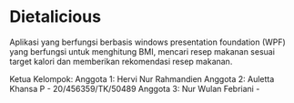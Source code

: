 

# Dietalicious
Aplikasi yang berfungsi berbasis windows presentation foundation (WPF) yang  berfungsi untuk menghitung BMI, mencari resep makanan sesuai target kalori dan memberikan rekomendasi resep makanan.

Ketua Kelompok: 
Anggota 1: Hervi Nur Rahmandien
Anggota 2: Auletta Khansa P - 20/456359/TK/50489
Anggota 3: Nur Wulan Febriani - 

